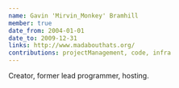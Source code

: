 ```yaml
---
name: Gavin 'Mirvin_Monkey' Bramhill
member: true
date_from: 2004-01-01
date_to: 2009-12-31
links: http://www.madabouthats.org/
contributions: projectManagement, code, infra
---
```

Creator, former lead programmer, hosting.
